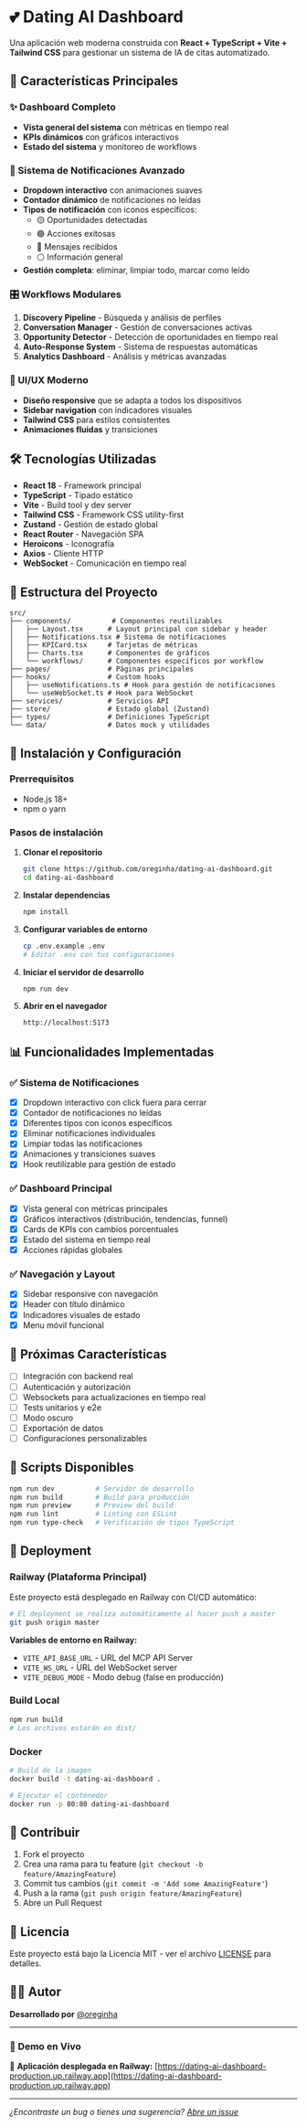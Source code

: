 # 💕 Dating AI Dashboard

Una aplicación web moderna construida con **React + TypeScript + Vite + Tailwind CSS** para gestionar un sistema de IA de citas automatizado.

## 🚀 Características Principales

### ✨ Dashboard Completo

- **Vista general del sistema** con métricas en tiempo real
- **KPIs dinámicos** con gráficos interactivos
- **Estado del sistema** y monitoreo de workflows

### 🔔 Sistema de Notificaciones Avanzado

- **Dropdown interactivo** con animaciones suaves
- **Contador dinámico** de notificaciones no leídas
- **Tipos de notificación** con iconos específicos:
  - 🟡 Oportunidades detectadas
  - 🟢 Acciones exitosas
  - 🔵 Mensajes recibidos
  - ⚪ Información general
- **Gestión completa**: eliminar, limpiar todo, marcar como leído

### 🎛️ Workflows Modulares

1. **Discovery Pipeline** - Búsqueda y análisis de perfiles
2. **Conversation Manager** - Gestión de conversaciones activas
3. **Opportunity Detector** - Detección de oportunidades en tiempo real
4. **Auto-Response System** - Sistema de respuestas automáticas
5. **Analytics Dashboard** - Análisis y métricas avanzadas

### 🎨 UI/UX Moderno

- **Diseño responsive** que se adapta a todos los dispositivos
- **Sidebar navigation** con indicadores visuales
- **Tailwind CSS** para estilos consistentes
- **Animaciones fluidas** y transiciones

## 🛠️ Tecnologías Utilizadas

- **React 18** - Framework principal
- **TypeScript** - Tipado estático
- **Vite** - Build tool y dev server
- **Tailwind CSS** - Framework CSS utility-first
- **Zustand** - Gestión de estado global
- **React Router** - Navegación SPA
- **Heroicons** - Iconografía
- **Axios** - Cliente HTTP
- **WebSocket** - Comunicación en tiempo real

## 📂 Estructura del Proyecto

```
src/
├── components/          # Componentes reutilizables
│   ├── Layout.tsx      # Layout principal con sidebar y header
│   ├── Notifications.tsx # Sistema de notificaciones
│   ├── KPICard.tsx     # Tarjetas de métricas
│   ├── Charts.tsx      # Componentes de gráficos
│   └── workflows/      # Componentes específicos por workflow
├── pages/              # Páginas principales
├── hooks/              # Custom hooks
│   ├── useNotifications.ts # Hook para gestión de notificaciones
│   └── useWebSocket.ts # Hook para WebSocket
├── services/           # Servicios API
├── store/              # Estado global (Zustand)
├── types/              # Definiciones TypeScript
└── data/               # Datos mock y utilidades
```

## 🚀 Instalación y Configuración

### Prerrequisitos

- Node.js 18+
- npm o yarn

### Pasos de instalación

1. **Clonar el repositorio**

   ```bash
   git clone https://github.com/oreginha/dating-ai-dashboard.git
   cd dating-ai-dashboard
   ```

2. **Instalar dependencias**

   ```bash
   npm install
   ```

3. **Configurar variables de entorno**

   ```bash
   cp .env.example .env
   # Editar .env con tus configuraciones
   ```

4. **Iniciar el servidor de desarrollo**

   ```bash
   npm run dev
   ```

5. **Abrir en el navegador**
   ```
   http://localhost:5173
   ```

## 📊 Funcionalidades Implementadas

### ✅ Sistema de Notificaciones

- [x] Dropdown interactivo con click fuera para cerrar
- [x] Contador de notificaciones no leídas
- [x] Diferentes tipos con iconos específicos
- [x] Eliminar notificaciones individuales
- [x] Limpiar todas las notificaciones
- [x] Animaciones y transiciones suaves
- [x] Hook reutilizable para gestión de estado

### ✅ Dashboard Principal

- [x] Vista general con métricas principales
- [x] Gráficos interactivos (distribución, tendencias, funnel)
- [x] Cards de KPIs con cambios porcentuales
- [x] Estado del sistema en tiempo real
- [x] Acciones rápidas globales

### ✅ Navegación y Layout

- [x] Sidebar responsive con navegación
- [x] Header con título dinámico
- [x] Indicadores visuales de estado
- [x] Menu móvil funcional

## 🎯 Próximas Características

- [ ] Integración con backend real
- [ ] Autenticación y autorización
- [ ] Websockets para actualizaciones en tiempo real
- [ ] Tests unitarios y e2e
- [ ] Modo oscuro
- [ ] Exportación de datos
- [ ] Configuraciones personalizables

## 🔧 Scripts Disponibles

```bash
npm run dev          # Servidor de desarrollo
npm run build        # Build para producción
npm run preview      # Preview del build
npm run lint         # Linting con ESLint
npm run type-check   # Verificación de tipos TypeScript
```

## 🚀 Deployment

### Railway (Plataforma Principal)

Este proyecto está desplegado en Railway con CI/CD automático:

```bash
# El deployment se realiza automáticamente al hacer push a master
git push origin master
```

**Variables de entorno en Railway:**

- `VITE_API_BASE_URL` - URL del MCP API Server
- `VITE_WS_URL` - URL del WebSocket server
- `VITE_DEBUG_MODE` - Modo debug (false en producción)

### Build Local

```bash
npm run build
# Los archivos estarán en dist/
```

### Docker

```bash
# Build de la imagen
docker build -t dating-ai-dashboard .

# Ejecutar el contenedor
docker run -p 80:80 dating-ai-dashboard
```

## 🤝 Contribuir

1. Fork el proyecto
2. Crea una rama para tu feature (`git checkout -b feature/AmazingFeature`)
3. Commit tus cambios (`git commit -m 'Add some AmazingFeature'`)
4. Push a la rama (`git push origin feature/AmazingFeature`)
5. Abre un Pull Request

## 📄 Licencia

Este proyecto está bajo la Licencia MIT - ver el archivo [LICENSE](LICENSE) para detalles.

## 👨‍💻 Autor

**Desarrollado por** [@oreginha](https://github.com/oreginha)

---

### 🎉 Demo en Vivo

🚀 **Aplicación desplegada en Railway:** [https://dating-ai-dashboard-production.up.railway.app](https://dating-ai-dashboard-production.up.railway.app)

---

_¿Encontraste un bug o tienes una sugerencia? [Abre un issue](https://github.com/oreginha/dating-ai-dashboard/issues/new)_
